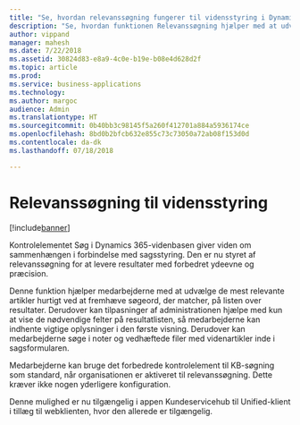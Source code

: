 ```yaml
---
title: "Se, hvordan relevanssøgning fungerer til vidensstyring i Dynamics 365 for Customer Service"
description: "Se, hvordan funktionen Relevanssøgning hjælper med at udvælge de mest relevante artikler hurtigt ved at fremhæve søgeord, der matcher, i Customer Service"
author: vippand
manager: mahesh
ms.date: 7/22/2018
ms.assetid: 30824d83-e8a9-4c0e-b19e-b08e4d628d2f
ms.topic: article
ms.prod: 
ms.service: business-applications
ms.technology: 
ms.author: margoc
audience: Admin
ms.translationtype: HT
ms.sourcegitcommit: 0b40bb3c98145f5a260f412701a884a5936174ce
ms.openlocfilehash: 8bd0b2bfcb632e855c73c73050a72ab08f153d0d
ms.contentlocale: da-dk
ms.lasthandoff: 07/18/2018

---
```

#  <a name="relevance-search-for-knowledge-management"></a>Relevanssøgning til vidensstyring 


[!include[banner](../../../includes/banner.md)]

Kontrolelementet Søg i Dynamics 365-videnbasen giver viden om sammenhængen i forbindelse med sagsstyring. Den er nu styret af relevanssøgning for at levere resultater med forbedret ydeevne og præcision. 

Denne funktion hjælper medarbejderne med at udvælge de mest relevante artikler hurtigt ved at fremhæve søgeord, der matcher, på listen over resultater. Derudover kan tilpasninger af administrationen hjælpe med kun at vise de nødvendige felter på resultatlisten, så medarbejderne kan indhente vigtige oplysninger i den første visning. Derudover kan medarbejderne søge i noter og vedhæftede filer med videnartikler inde i sagsformularen. 

Medarbejderne kan bruge det forbedrede kontrolelement til KB-søgning som standard, når organisationen er aktiveret til relevanssøgning. Dette kræver ikke nogen yderligere konfiguration.

Denne mulighed er nu tilgængelig i appen Kundeservicehub til Unified-klient i tillæg til webklienten, hvor den allerede er tilgængelig.
 

